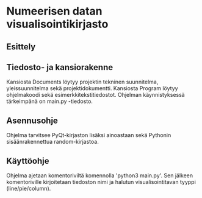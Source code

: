 # Numeerisen datan visualisointikirjasto

## Esittely

## Tiedosto- ja kansiorakenne
    
Kansiosta Documents löytyy projektin tekninen suunnitelma, yleissuunnitelma sekä projektidokumentti. 
Kansiosta Program löytyy ohjelmakoodi sekä esimerkkitekstitiedostot. Ohjelman käynnistyksessä tärkeimpänä on main.py -tiedosto.

## Asennusohje

Ohjelma tarvitsee PyQt-kirjaston lisäksi ainoastaan sekä Pythonin sisäänrakennettua random-kirjastoa.

## Käyttöohje

Ohjelma ajetaan komentoriviltä komennolla 'python3 main.py'. Sen jälkeen komentoriville kirjoitetaan tiedoston nimi ja halutun visualisointitavan tyyppi (line/pie/column).
